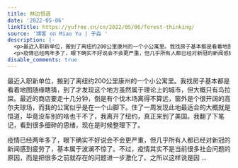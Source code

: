 ```yaml
---
title: 林边悟道
date: '2022-05-06'
linkTitle: https://yufree.cn/cn/2022/05/06/forest-thinking/
source: '博客 on Miao Yu | 于淼 '
description: |-
  <p>最近入职新单位，搬到了离纽约200公里康州的一个小公寓里。我找房子基本都是看着地图随缘瞎猜，到了才发现这个地方虽然属于理论上的城市，但大概只有鸟拉屎。最近的商店要走十几分钟，倒是有个伐木场离得不算远，窗外是个很开阔的高尔夫球场，而我的公寓似乎是在一个山脚下。住了一周发现此地最适合的大概就是悟道，毕竟没车别的啥也干不了，我离开了纽约，真正来到了美国。我翻了下笔记，看到很多细碎的思绪，现在是时候整理下了。</p>
  <p>疫情已经两年多了，眼下确实不好说会不会更严重，但几乎所有人都已经对新冠的新闻感到疲劳了，基本属于波澜不惊了。不过，疫情其实不是当前很多社会问题的原因，而是把很多之前就存在的问题进一步激化了。之所以这样说是因 ...
disable_comments: true
---
```

<p>最近入职新单位，搬到了离纽约200公里康州的一个小公寓里。我找房子基本都是看着地图随缘瞎猜，到了才发现这个地方虽然属于理论上的城市，但大概只有鸟拉屎。最近的商店要走十几分钟，倒是有个伐木场离得不算远，窗外是个很开阔的高尔夫球场，而我的公寓似乎是在一个山脚下。住了一周发现此地最适合的大概就是悟道，毕竟没车别的啥也干不了，我离开了纽约，真正来到了美国。我翻了下笔记，看到很多细碎的思绪，现在是时候整理下了。</p>
<p>疫情已经两年多了，眼下确实不好说会不会更严重，但几乎所有人都已经对新冠的新闻感到疲劳了，基本属于波澜不惊了。不过，疫情其实不是当前很多社会问题的原因，而是把很多之前就存在的问题进一步激化了。之所以这样说是因 ...